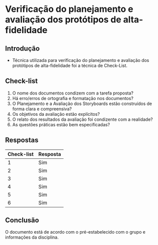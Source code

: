 # Verificação do planejamento e avaliação dos protótipos de alta-fidelidade

## Introdução
* Técnica utilizada para verificação do planejamento e avaliação dos protótipos de alta-fidelidade foi a técnica de Check-List.

## Check-list
1. O nome dos documentos condizem com a tarefa proposta?
2. Há erro/erros de ortografia e formatação nos documentos?
3. O Planejamento e a Avaliação dos Storyboards estão construídos de forma clara e compreensiva?
4. Os objetivos da avaliação estão explícitos?
5. O relato dos resultados da avaliação foi condizente com a realidade?
6. As questões práticas estão bem especificadas?

## Respostas
|Check-list|Resposta|
|----------|--------|
|1|Sim|
|2|Sim|
|3|Sim|
|4|Sim|
|5|Sim|
|6|Sim|

## Conclusão
O documento está de acordo com o pré-estabelecido com o grupo e informações da disciplina.
